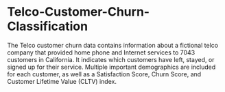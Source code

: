 # Telco-Customer-Churn-Classification
The Telco customer churn data contains information about a fictional telco company that provided home phone and Internet services to 7043 customers in California. It indicates which customers have left, stayed, or signed up for their service. Multiple important demographics are included for each customer, as well as a Satisfaction Score, Churn Score, and Customer Lifetime Value (CLTV) index.




